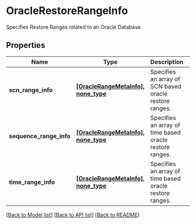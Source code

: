# OracleRestoreRangeInfo

Specifies Restore Ranges related to an Oracle Database

## Properties
Name | Type | Description | Notes
------------ | ------------- | ------------- | -------------
**scn_range_info** | [**[OracleRangeMetaInfo], none_type**](OracleRangeMetaInfo.md) | Specifies an array of SCN based oracle restore ranges. | [optional] 
**sequence_range_info** | [**[OracleRangeMetaInfo], none_type**](OracleRangeMetaInfo.md) | Specifies an array of time based oracle restore ranges. | [optional] 
**time_range_info** | [**[OracleRangeMetaInfo], none_type**](OracleRangeMetaInfo.md) | Specifies an array of time based oracle restore ranges. | [optional] 

[[Back to Model list]](../README.md#documentation-for-models) [[Back to API list]](../README.md#documentation-for-api-endpoints) [[Back to README]](../README.md)


